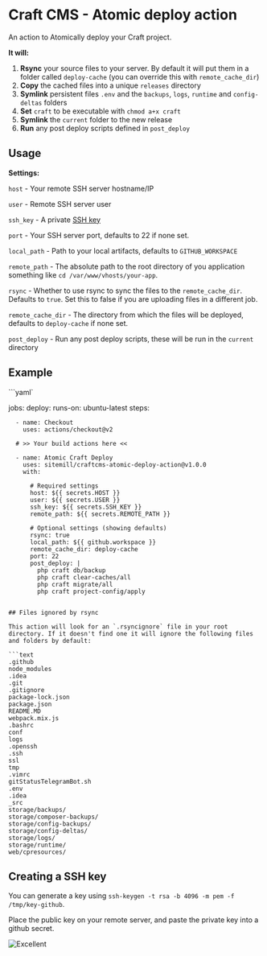 # Craft CMS - Atomic deploy action

An action to Atomically deploy your Craft project.

**It will:**

1. **Rsync** your source files to your server. By default it will put them in a folder called `deploy-cache` (you can override this with `remote_cache_dir`)
1. **Copy** the cached files into a unique `releases` directory
2. **Symlink** persistent files `.env` and the `backups`, `logs`, `runtime` and `config-deltas` folders
3. **Set** `craft` to be executable with `chmod a+x craft`
4. **Symlink** the `current` folder to the new release
5. **Run** any post deploy scripts defined in `post_deploy`

## Usage

__Settings:__

`host` - Your remote SSH server hostname/IP

`user` - Remote SSH server user

`ssh_key` - A private [SSH key](#creating-a-ssh-key)

`port` - Your SSH server port, defaults to 22 if none set.

`local_path` - Path to your local artifacts, defaults to `GITHUB_WORKSPACE`

`remote_path` - The absolute path to the root directory of you application something like `cd /var/www/vhosts/your-app`.

`rsync` - Whether to use rsync to sync the files to the `remote_cache_dir`. Defaults to `true`. Set this to false if you are uploading files in a different job.

`remote_cache_dir` - The directory from which the files will be deployed, defaults to `deploy-cache` if none set.

`post_deploy` - Run any post deploy scripts, these will be run in the `current` directory


## Example

```yaml`

jobs:
  deploy:
    runs-on: ubuntu-latest
    steps:

      - name: Checkout
        uses: actions/checkout@v2
        
      # >> Your build actions here <<

      - name: Atomic Craft Deploy
        uses: sitemill/craftcms-atomic-deploy-action@v1.0.0
        with:
          
          # Required settings
          host: ${{ secrets.HOST }}
          user: ${{ secrets.USER }}
          ssh_key: ${{ secrets.SSH_KEY }}
          remote_path: ${{ secrets.REMOTE_PATH }}
          
          # Optional settings (showing defaults)
          rsync: true
          local_path: ${{ github.workspace }}
          remote_cache_dir: deploy-cache
          port: 22
          post_deploy: |
            php craft db/backup
            php craft clear-caches/all
            php craft migrate/all
            php craft project-config/apply
```

## Files ignored by rsync

This action will look for an `.rsyncignore` file in your root directory. If it doesn't find one it will ignore the following files and folders by default:

```text
.github
node_modules
.idea
.git
.gitignore
package-lock.json
package.json
README.MD
webpack.mix.js
.bashrc
conf
logs
.openssh
.ssh
ssl
tmp
.vimrc
gitStatusTelegramBot.sh
.env
.idea
_src
storage/backups/
storage/composer-backups/
storage/config-backups/
storage/config-deltas/
storage/logs/
storage/runtime/
web/cpresources/
```

## Creating a SSH key
You can generate a key using `ssh-keygen -t rsa -b 4096 -m pem -f /tmp/key-github`. 

Place the public key on your remote server, and paste the private key into a github secret.

![Excellent](https://media.giphy.com/media/l0HlvcRyVJeO8Gmju/source.gif)